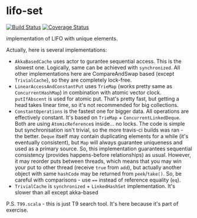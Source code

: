 # lifo-set
[![Build Status](https://travis-ci.org/dk14/lifo-set.svg?branch=master)](https://travis-ci.org/dk14/lifo-set)
[![Coverage Status](https://coveralls.io/repos/dk14/lifo-set/badge.svg?branch=master)](https://coveralls.io/r/dk14/lifo-set?branch=master)

implementation of LIFO with unique elements.

Actually, here is several implementations:

- `AkkaBasedCache` uses actor to gurantee sequential access. This is the slowest one. Logically, same can be achieved with `synchronized`. All other implementations here are CompareAndSwap based (except `TrivialCache`), so they are completely lock-free.
- `LinearAccessAndConstantPut` uses `TrieMap` (works pretty same as `ConcurrentHashMap`) in combination with atomic vector clock. `putIfAbscent` is used for atomic put. That's pretty fast, but getting a head takes linear time, so it's not recommended for big collections.
- `ConstantOperations` is the fastest one for bigger data. All operations are effectively constant. It's based on `TrieMap` + `ConcurrentLinkedDeque`. Both are using `AtomicReference`s inside... no locks. The code is simple but synchronisation isn't trivial, so the more travis-ci builds was ran - the better. `Deque` itself may contain duplicating elements for a while (it's eventually consistent), but `Map` will always guarantee uniqueness and used as a primary source. So, this implementation guarantees sequential consistency (provides happens-before relationships) as usual. However, it may reorder puts between threads, which means that you may win your put to other thread (receive `true` from `add`), but actually another object with same `hashCode` may be returned from `peek`/`take()`. So, be careful with comparisons - use `==` instead of reference equality (`eq`). 
- `TrivialCache` is `synchronized` + `LinkedHashSet` implementation. It's slower than all except akka-based

P.S. `T99.scala` - this is just T9 search tool. It's here because it's part of exercise.
